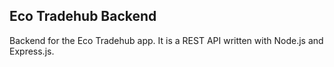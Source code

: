 ## Eco Tradehub Backend

Backend for the Eco Tradehub app. It is a REST API written with Node.js and Express.js.
